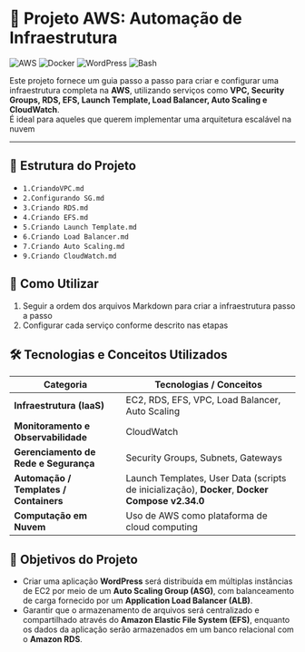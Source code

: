 # 🚀 Projeto AWS: Automação de Infraestrutura

![AWS](https://img.shields.io/badge/AWS-Cloud-orange?logo=amazon-aws) ![Docker](https://img.shields.io/badge/Docker-Container-blue?logo=docker) ![WordPress](https://img.shields.io/badge/WordPress-CMS-blue?logo=wordpress) ![Bash](https://img.shields.io/badge/Bash-Scripting-green?logo=gnu-bash)

Este projeto fornece um guia passo a passo para criar e configurar uma infraestrutura completa na **AWS**, utilizando serviços como **VPC, Security Groups, RDS, EFS, Launch Template, Load Balancer, Auto Scaling e CloudWatch**.  
É ideal para aqueles que querem implementar uma arquitetura escalável na nuvem

---

## 📂 Estrutura do Projeto

- `1.CriandoVPC.md`
- `2.Configurando SG.md`
- `3.Criando RDS.md`
- `4.Criando EFS.md`
- `5.Criando Launch Template.md`
- `6.Criando Load Balancer.md`
- `7.Criando Auto Scaling.md`
- `9.Criando CloudWatch.md`

## 📝 Como Utilizar

1. Seguir a ordem dos arquivos Markdown para criar a infraestrutura passo a passo  
2. Configurar cada serviço conforme descrito nas etapas 

## 🛠 Tecnologias e Conceitos Utilizados

| Categoria | Tecnologias / Conceitos |
|-----------|------------------------|
| **Infraestrutura (IaaS)** | EC2, RDS, EFS, VPC, Load Balancer, Auto Scaling |
| **Monitoramento e Observabilidade** | CloudWatch |
| **Gerenciamento de Rede e Segurança** | Security Groups, Subnets, Gateways |
| **Automação / Templates / Containers** | Launch Templates, User Data (scripts de inicialização), **Docker**, **Docker Compose v2.34.0** |
| **Computação em Nuvem** | Uso de AWS como plataforma de cloud computing |


## 🎯 Objetivos do Projeto

- Criar uma aplicação **WordPress** será distribuída em múltiplas instâncias de EC2 por meio de um **Auto Scaling Group (ASG)**, com balanceamento de carga fornecido por um **Application Load Balancer (ALB)**.  
- Garantir que o armazenamento de arquivos será centralizado e compartilhado através do **Amazon Elastic File System (EFS)**, enquanto os dados da aplicação serão armazenados em um banco relacional com o **Amazon RDS**.





